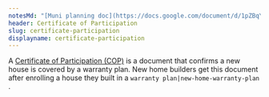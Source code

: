 ```yaml
---
notesMd: "[Muni planning doc](https://docs.google.com/document/d/1pZBqY3yS9y8Y3MMSHqwvTFtdlYvuxhWKK70fUqsXRSY/edit)"
header: Certificate of Participation
slug: certificate-participation
displayname: certificate-participation
---
```


A [Certificate of Participation (COP)](https://www.nj.gov/dca/divisions/codes/forms/pdf_nhw/COP_App.pdf) is a document that confirms a new house is covered by a warranty plan. New home builders get this document after enrolling a house they built in a `warranty plan|new-home-warranty-plan` .

